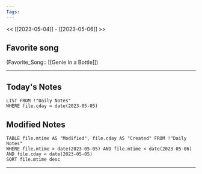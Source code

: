 ```yaml
---
Tags:
---
```

<< [[2023-05-04]] - [[2023-05-06]] >>
## Favorite song
(Favorite_Song:: [[Genie In a Bottle]])

___
## Today's Notes
```dataview
LIST FROM !"Daily Notes"
WHERE file.cday = date(2023-05-05)
```
## Modified Notes
```dataview
TABLE file.mtime AS "Modified", file.cday AS "Created" FROM !"Daily Notes" 
WHERE file.mtime > date(2023-05-05) AND file.mtime < date(2023-05-06) AND file.cday < date(2023-05-05)
SORT file.mtime desc
```
___
